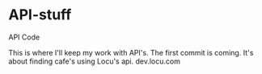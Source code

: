 # API-stuff
API Code

This is where I'll keep my work with API's. The first commit is coming. It's about finding cafe's using Locu's api. dev.locu.com
